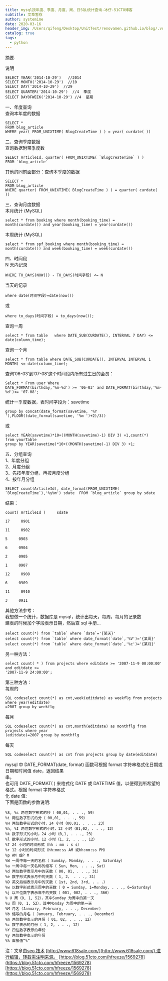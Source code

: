 ```yaml
---
title: mysql按年度、季度、月度、周、日SQL统计查询-冰仔-51CTO博客
subtitle: 文章暂存
author: systemime
date: 2020-03-16
header_img: /Users/qifeng/Desktop/UnitTest/renovamen.github.io/blog/.vuepress/public/img/in-post/header/2.jpeg
catalog: true
tags:
  - python
---
```

摘要.

<!-- more -->
说明

    SELECT YEAR('2014-10-29')   //2014
    SELECT MONTH('2014-10-29')  //10
    SELECT DAY('2014-10-29')  //29
    SELECT QUARTER('2014-10-29')  //4  季度
    SELECT DAYOFWEEK('2014-10-29') //4  星期

一、年度查询  
查询本年度的数据

    SELECT *
    FROM blog_article
    WHERE year( FROM_UNIXTIME( BlogCreateTime ) ) = year( curdate( ))

二、查询季度数据  
查询数据附带季度数

    SELECT ArticleId, quarter( FROM_UNIXTIME( `BlogCreateTime` ) )
    FROM `blog_article`

其他的同前面部分：查询本季度的数据

    SELECT *
    FROM blog_article
    WHERE quarter( FROM_UNIXTIME( BlogCreateTime ) ) = quarter( curdate( ))

三、查询月度数据  
本月统计 (MySQL)

    select * from booking where month(booking_time) =
    month(curdate()) and year(booking_time) = year(curdate())

本周统计 (MySQL)

    select * from spf_booking where month(booking_time) =
    month(curdate()) and week(booking_time) = week(curdate())

四、时间段  
N 天内记录

    WHERE TO_DAYS(NOW()) - TO_DAYS(时间字段) <= N

当天的记录

    where date(时间字段)=date(now())

或

    where to_days(时间字段) = to_days(now());

查询一周

    select * from table   where DATE_SUB(CURDATE(), INTERVAL 7 DAY) <= date(column_time);

查询一个月

    select * from table where DATE_SUB(CURDATE(), INTERVAL INTERVAL 1 MONTH) <= date(column_time);

查询’06-03’到’07-08’这个时间段内所有过生日的会员：

    Select * From user Where
    DATE_FORMAT(birthday,'%m-%d') >= '06-03' and DATE_FORMAT(birthday,'%m-%d')<= '07-08';

统计一季度数据，表时间字段为：savetime

    group by concat(date_format(savetime, '%Y '),FLOOR((date_format(savetime, '%m ')+2)/3))

或

    select YEAR(savetime)*10+((MONTH(savetime)-1) DIV 3) +1,count(*)
    from yourTable
    group by YEAR(savetime)*10+((MONTH(savetime)-1) DIV 3) +1;

五、分组查询  
1、年度分组  
2、月度分组  
3、先按年度分组，再按月度分组  
4、按年月分组

    SELECT count(ArticleId), date_format(FROM_UNIXTIME( `BlogCreateTime`),'%y%m') sdate  FROM `blog_article` group by sdate

结果：

    count( ArticleId )     sdate

    17     0901

    11     0902

    5     0903

    6     0904

    2     0905

    1     0907

    12     0908

    6     0909

    11     0910

    3     0911

其他方法参考：  
我想做一个统计，数据库是 mysql，统计出每天，每周，每月的记录数  
建表的时候加个字段表示日期，然后查 sql 手册…

    select count(*) from `table` where `date`='{某天}'
    select count(*) from `table` where date_format(`date`,'%V')='{某周}'
    select count(*) from `table` where date_format(`date`,'%c')='{某月}'

另一种方法：

    select count( * ) from projects where editdate >= '2007-11-9 00:00:00' and editdate <=
    '2007-11-9 24:00:00';

第三种方法：  
每周的

    SQL codeselect count(*) as cnt,week(editdate) as weekflg from projects where year(editdate)
    =2007 group by weekflg

每月

    SQL codeselect count(*) as cnt,month(editdate) as monthflg from projects where year
    (editdate)=2007 group by monthflg

每天

    SQL codeselect count(*) as cnt from projects group by date(editdate)

mysql 中 DATE_FORMAT(date, format) 函数可根据 format 字符串格式化日期或日期和时间值 date，返回结果  
串。  
也可用 DATE_FORMAT( ) 来格式化 DATE 或 DATETIME 值，以便得到所希望的格式。根据 format 字符串格式  
化 date 值:  
下面是函数的参数说明:

    %S, %s 两位数字形式的秒（ 00,01, . . ., 59）
    %i 两位数字形式的分（ 00,01, . . ., 59）
    %H 两位数字形式的小时，24 小时（00,01, . . ., 23）
    %h, %I 两位数字形式的小时，12 小时（01,02, . . ., 12）
    %k 数字形式的小时，24 小时（0,1, . . ., 23）
    %l 数字形式的小时，12 小时（1, 2, . . ., 12）
    %T 24 小时的时间形式（hh : mm : s s）
    %r 12 小时的时间形式（hh:mm:ss AM 或hh:mm:ss PM）
    %p AM 或P M
    %W 一周中每一天的名称（ Sunday, Monday, . . ., Saturday）
    %a 一周中每一天名称的缩写（ Sun, Mon, . . ., Sat）
    %d 两位数字表示月中的天数（ 00, 01, . . ., 31）
    %e 数字形式表示月中的天数（ 1, 2， . . ., 31）
    %D 英文后缀表示月中的天数（ 1st, 2nd, 3rd, . . .）
    %w 以数字形式表示周中的天数（ 0 = Sunday, 1=Monday, . . ., 6=Saturday）
    %j 以三位数字表示年中的天数（ 001, 002, . . ., 366）
    % U 周（0, 1, 52），其中Sunday 为周中的第一天
    %u 周（0, 1, 52），其中Monday 为周中的第一天
    %M 月名（January, February, . . ., December）
    %b 缩写的月名（ January, February, . . ., December）
    %m 两位数字表示的月份（ 01, 02, . . ., 12）
    %c 数字表示的月份（ 1, 2, . . ., 12）
    %Y 四位数字表示的年份
    %y 两位数字表示的年份
    %% 直接值“%”

注：文章由[seo 技术](http://www.618sale.com/) [http://www.618sale.com/](http://www.618sale.com/) 进行编辑，转载需注明来源。 
 [https://blog.51cto.com/hfreeze/1569278](https://blog.51cto.com/hfreeze/1569278) 
 [https://blog.51cto.com/hfreeze/1569278](https://blog.51cto.com/hfreeze/1569278)
